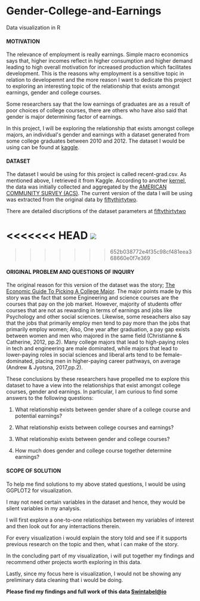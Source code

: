 # Gender-College-and-Earnings
Data visualization in R

#### MOTIVATION

The relevance of employment is really earnings. Simple macro economics says that, higher incomes reflect in higher consumption and higher demand leading to high overall motivation for increased production which facilitates development. This is the reasons why employment is a sensitive topic in relation to developemnt and the more reason I want to dedicate this project to exploring an interesting topic of the relationship that exists amongst earnings, gender and college courses. 

Some researchers say that the low earnings of graduates are as a result of poor choices of college courses, there are others who have also said that gender is major determining factor of earnings.

In this project, I will be exploring the relationship that exists amongst college majors, an individual's gender and earnings with a dataset generated from some college graduates between 2010 and 2012. The dataset I would be using can be found at [kaggle](https://www.kaggle.com/samaxtech/college-earnings-by-major).


#### DATASET

The dataset I would be using for this project is called  recent-grad.csv. As mentioned above, I retrieved it from Kaggle. According to another [kernel](https://www.kaggle.com/suugaku/dataquest-visualizing-earnings-by-college-major), the data was initially collected and aggregated by the [AMERICAN COMMUNITY SURVEY (ACS)](https://www.census.gov/programs-surveys/acs/data/pums.html). The current version of the data I will be using was extracted from the original data by [fiftythirtytwo](https://github.com/fivethirtyeight/data/tree/master/college-majors).

There are detailed discriptions of the dataset parameters at [fiftythirtytwo](https://github.com/fivethirtyeight/data/tree/master/college-majors)

<<<<<<< HEAD
![](C:/Users/user/Documents/GitHub/Gender-College-and-Earnings/desc.jpg.JPG)
=======
>>>>>>> 652b038772e4f35c98cf481eea368660e0f7e369

#### ORIGINAL PROBLEM AND QUESTIONS OF INQUIRY 

The original reason for this version of the dataset was the story; [The Economic Guide To Picking A College Major](https://fivethirtyeight.com/features/the-economic-guide-to-picking-a-college-major/). The major points made by this story was the fact that some Engineering and science courses are the courses that pay on the job market. However, majority of students offer courses that are not as rewarding in terms of earnings and jobs like Psychology and other social sciences. Likewise, some reseachers also say that the jobs that primarily employ men tend to pay more than the jobs that primarily employ women; Also, One year after graduation, a pay gap exists between women and men who majored in the same field (Christianne & Catherine, 2012, pp.2). Many college majors that lead to high-paying roles in tech and engineering are male dominated, while majors that lead to lower-paying roles in social sciences and liberal arts tend to be female-dominated, placing men in higher-paying career pathways, on average (Andrew & Jyotsna, 2017,pp.2).

These conclusions by these researchers have propelled me to explore this dataset to have a view into the relationships that exist amongst college courses, gender and earnings. In particular, I am curious to find some answers to the following questions:

1. What relationship exists between gender share of a college course and potential earnings?

2. What relationship exists between college courses and earnings?

3. What relationship exists between gender and college courses?

4. How much does gender and college course together determine earnings?


#### SCOPE OF SOLUTION

To help me find solutions to my above stated questions, I would be using GGPLOT2 for visualization.

I may not need certain variables in the dataset and hence, they would be silent variables in my analysis.  

I will first explore a one-to-one relatioships between my variables of interest and then look out for any interractions therein.

For every visualization i would explain the story told and see if it supports previous research on the topic and then, what i can make of the story.

In the concluding part of my visualization, i will put together my findings and recommend other projects worth exploring in this data.

Lastly, since my focus here is visualization, I would not be showing any preliminary data cleaning that i would be doing.


**Please find my findings and full work of this data [Swintabel@io](https://swintabel.github.io/Gender-College-and-Earnings/GCE.html)** 
